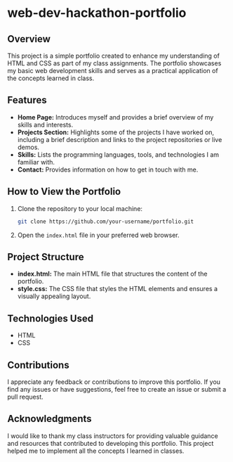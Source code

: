 # web-dev-hackathon-portfolio

## Overview

This project is a simple portfolio created to enhance my understanding of HTML and CSS as part of my class assignments. The portfolio showcases my basic web development skills and serves as a practical application of the concepts learned in class.

## Features

- **Home Page:** Introduces myself and provides a brief overview of my skills and interests.
- **Projects Section:** Highlights some of the projects I have worked on, including a brief description and links to the project repositories or live demos.
- **Skills:** Lists the programming languages, tools, and technologies I am familiar with.
- **Contact:** Provides information on how to get in touch with me.

## How to View the Portfolio

1. Clone the repository to your local machine:

   ```bash
   git clone https://github.com/your-username/portfolio.git

2. Open the `index.html` file in your preferred web browser.

## Project Structure

- **index.html:** The main HTML file that structures the content of the portfolio.
- **style.css:** The CSS file that styles the HTML elements and ensures a visually appealing layout.

## Technologies Used

- HTML
- CSS

## Contributions

I appreciate any feedback or contributions to improve this portfolio. If you find any issues or have suggestions, feel free to create an issue or submit a pull request.

## Acknowledgments

I would like to thank my class instructors for providing valuable guidance and resources that contributed to developing this portfolio.  This project helped me to implement all the concepts I learned in classes.

